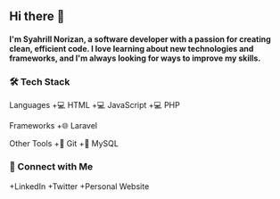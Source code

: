 ## Hi there 👋

#### I'm Syahrill Norizan, a software developer with a passion for creating clean, efficient code. I love learning about new technologies and frameworks, and I'm always looking for ways to improve my skills.
<!--
**Syahrillnzr/Syahrillnzr** is a ✨ _special_ ✨ repository because its `README.md` (this file) appears on your GitHub profile.


Here are some ideas to get you started:

- 🔭 I’m currently working on ...
- 🌱 I’m currently learning ...
- 👯 I’m looking to collaborate on ...
- 🤔 I’m looking for help with ...
- 💬 Ask me about ...
- 📫 How to reach me: ...
- 😄 Pronouns: ..
- ⚡ Fun fact: ...
-->

### 🛠️ Tech Stack

  Languages
    +💻 HTML
    +💻 JavaScript
    +💻 PHP
    
  Frameworks
    +🌐 Laravel

  Other Tools
    +🔧 Git
    +🔧 MySQL


### 🤝 Connect with Me
  +LinkedIn
  +Twitter
  +Personal Website

